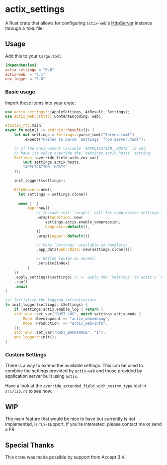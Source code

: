 # actix_settings

A Rust crate that allows for configuring `actix-web`'s [HttpServer](https://docs.rs/actix-web/4.1.0/actix_web/struct.HttpServer.html) instance through a `TOML` file.

## Usage

Add this to your `Cargo.toml`:

```toml
[dependencies]
actix-settings = "0.6"
actix-web  = "4.1"
env_logger = "0.8"
```

### Basic usage

Import these items into your crate:

```rust
use actix_settings::{ApplySettings, AtResult, Settings};
use actix_web::{http::ContentEncoding, web};

#[actix_rt::main]
async fn main() -> std::io::Result<()> {
    let mut settings = Settings::parse_toml("Server.toml")
        .expect("Failed to parse `Settings` from Server.toml");

    // If the environment variable `$APPLICATION__HOSTS` is set,
    // have its value override the `settings.actix.hosts` setting:
    Settings::override_field_with_env_var(
        &mut settings.actix.hosts,
        "APPLICATION__HOSTS"
    )?;

    init_logger(&settings);

    HttpServer::new({
      let settings = settings.clone()
      
      move || {
          App::new()
              // Include this `.wrap()` call for compression settings to take effect:
              .wrap(Condition::new(
                  settings.actix.enable_compression,
                  Compress::default(),
              ))
              .wrap(Logger::default())

              // Make `Settings` available to handlers:
              .app_data(web::Data::new(settings.clone()))

              // Define routes as normal:
              .service(index)
          }
    })
    .apply_settings(&settings) // <- apply the `Settings` to actix's `HttpServer`
    .run()
    .await
}

/// Initialize the logging infrastructure
fn init_logger(settings: &Settings) {
    if !settings.actix.enable_log { return }
    std::env::set_var("RUST_LOG", match settings.actix.mode {
        Mode::Development => "actix_web=debug",
        Mode::Production  => "actix_web=info",
    });
    std::env::set_var("RUST_BACKTRACE", "1");
    env_logger::init();
}
```

### Custom Settings

There is a way to extend the available settings. This can be used to combine
the settings provided by `actix-web` and those provided by application server
built using `actix`.

Have a look at the `override_extended_field_with_custom_type` test
in `src/lib.rs` to see how.

## WIP

The main feature that would be nice to have but currently is not implemented,
is `TLS`-support. If you're interested, please contact me or send a PR.

## Special Thanks

This crate was made possible by support from Accept B.V.
